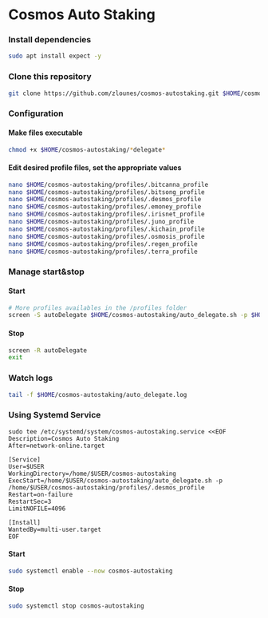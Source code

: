 # Cosmos Auto Staking

### Install dependencies

```bash
sudo apt install expect -y
```

### Clone this repository
```bash
git clone https://github.com/zlounes/cosmos-autostaking.git $HOME/cosmos-autostaking && cd $HOME/cosmos-autostaking
```

### Configuration

#### Make files executable
```bash
chmod +x $HOME/cosmos-autostaking/*delegate*
```

#### Edit desired profile files, set the appropriate values
```bash
nano $HOME/cosmos-autostaking/profiles/.bitcanna_profile
nano $HOME/cosmos-autostaking/profiles/.bitsong_profile
nano $HOME/cosmos-autostaking/profiles/.desmos_profile
nano $HOME/cosmos-autostaking/profiles/.emoney_profile
nano $HOME/cosmos-autostaking/profiles/.irisnet_profile
nano $HOME/cosmos-autostaking/profiles/.juno_profile
nano $HOME/cosmos-autostaking/profiles/.kichain_profile
nano $HOME/cosmos-autostaking/profiles/.osmosis_profile
nano $HOME/cosmos-autostaking/profiles/.regen_profile
nano $HOME/cosmos-autostaking/profiles/.terra_profile
```

### Manage start&stop

#### Start
```bash
# More profiles availables in the /profiles folder
screen -S autoDelegate $HOME/cosmos-autostaking/auto_delegate.sh -p $HOME/cosmos-autostaking/profiles/.desmos_profile
```

#### Stop
```bash
screen -R autoDelegate
exit
```

### Watch logs
```bash
tail -f $HOME/cosmos-autostaking/auto_delegate.log
```

### Using Systemd Service

```
sudo tee /etc/systemd/system/cosmos-autostaking.service <<EOF
Description=Cosmos Auto Staking
After=network-online.target

[Service]
User=$USER
WorkingDirectory=/home/$USER/cosmos-autostaking
ExecStart=/home/$USER/cosmos-autostaking/auto_delegate.sh -p /home/$USER/cosmos-autostaking/profiles/.desmos_profile
Restart=on-failure
RestartSec=3
LimitNOFILE=4096

[Install]
WantedBy=multi-user.target
EOF
```

#### Start 
```bash
sudo systemctl enable --now cosmos-autostaking
```

#### Stop 
```bash
sudo systemctl stop cosmos-autostaking
```